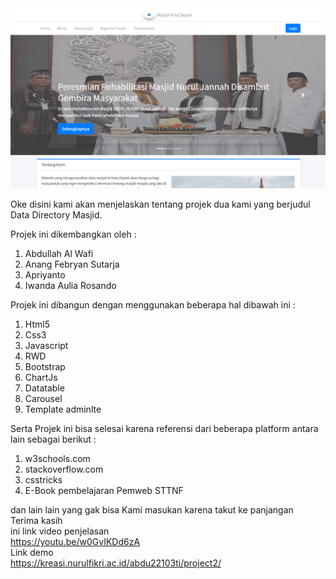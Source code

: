 
<img src="https://github.com/abdullahalwafi/project2/blob/main/Screenshot_21.png" alt="Alt text" title="Optional title">
 
Oke disini kami akan menjelaskan tentang projek dua kami yang berjudul Data Directory Masjid.

Projek ini dikembangkan oleh :
1. Abdullah Al Wafi
2. Anang Febryan Sutarja
3. Apriyanto
4. Iwanda Aulia Rosando

Projek ini dibangun dengan menggunakan beberapa hal dibawah ini :
1. Html5
2. Css3
3. Javascript
4. RWD
5. Bootstrap 
6. ChartJs
7. Datatable
8. Carousel
9. Template adminlte 

Serta Projek ini bisa selesai karena referensi dari beberapa platform antara lain sebagai berikut :
1. w3schools.com
2. stackoverflow.com
3. csstricks
4. E-Book pembelajaran Pemweb STTNF 

dan lain lain yang gak bisa Kami masukan karena takut ke panjangan<br>
Terima kasih <br>
ini link video penjelasan <br>
https://youtu.be/w0GvIKDd6zA <br>
Link demo<br>
https://kreasi.nurulfikri.ac.id/abdu22103ti/project2/ <br>
